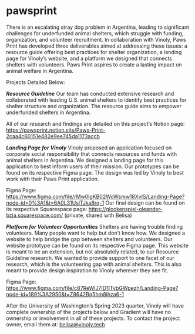 # pawsprint

There is an escalating stray dog problem in Argentina, leading to significant challenges for underfunded animal shelters, which struggle with funding, organization, and volunteer recruitment. In collaboration with Vinoly, Paws Print has developed three deliverables aimed at addressing these issues: a resource guide offering best practices for shelter organization, a landing page for Vinoly’s website, and a platform we designed that connects shelters with volunteers. Paws Print aspires to create a lasting impact on animal welfare in Argentina.

Projects Detailed Below:

*__Resource Guideline__*
Our team has conducted extensive research and collaborated with leading U.S. animal shelters to identify best practices for shelter structure and organization. The resource guide aims to empower underfunded shelters in Argentina.

All of our research and findings are detailed on this project’s Notion page: https://pawsprint.notion.site/Paws-Print-2caa4c60151e482e9ee745da1173accb

*__Landing Page for Vinoly__*
Vinoly proposed an application focused on corporate social responsibility that connects resources and funds with animal shelters in Argentina. We designed a landing page for this application to best inform users of their mission. Our prototypes can be found on its respective Figma page. The design was led by Vinoly to best work with their Paws Print application.

Figma Page: https://www.figma.com/file/rMw0lgKB02WoWsmw18XvIS/Landing-Page?node-id=0%3A1&t=6A0L31UslTJka8rq-1
Our final design can be found on its respective Squarespace page: https://glockenspiel-oleander-bzja.squarespace.com/ (private, shared with Belisa)

*__Platform for Volunteer Opportunities__*
Shelters are having trouble finding volunteers. Many people want to help but don’t know how. We designed a website to help bridge the gap between shelters and volunteers. Our website prototype can be found on its respective Figma page. This website is meant to be an extension, but not absolutely related, to our Resource Guideline research. We wanted to provide support to one facet of our research, which is the volunteering gap with animal shelters. This is also meant to provide design inspiration to Vinoly wherever they see fit.

Figma Page: https://www.figma.com/file/c87ReWlJ7ID1ITybGWpezh/Landing-Page?node-id=189%3A2950&t=Z8642Bq5hm8ihza6-1

After the University of Washington’s Spring 2023 quarter, Vinoly will have complete ownership of the projects below and Gradient will have no ownership or involvement in all of these projects. To contact the project owner, email them at: belisa@vinoly.tech

